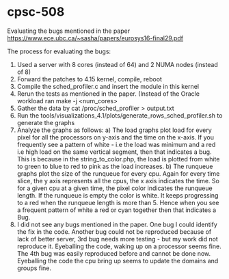# cpsc-508
Evaluating the bugs mentioned in the paper https://www.ece.ubc.ca/~sasha/papers/eurosys16-final29.pdf

The process for evaluating the bugs:
1) Used a server with 8 cores (instead of 64) and 2 NUMA nodes (instead of 8)
2) Forward the patches to 4.15 kernel, compile, reboot
3) Compile the sched_profiler.c and insert the module in this kernel
4) Rerun the tests as mentioned in the paper. (Instead of the Oracle workload ran make -j <num_cores>
5) Gather the data by cat /proc/sched_profiler > output.txt
6) Run the tools/visualizations_4.1/plots/generate_rows_sched_profiler.sh to generate the graphs
7) Analyze the graphs as follows:
	a) The load graphs plot load for every pixel for all the processors on y-axis and the time
	on the x-axis. If you frequently see a pattern of white - i.e the load was minimum and a red
	i.e high load on the same vertical segment, then that indicates a bug. This is because in the
	string_to_color.php, the load is plotted from white to green to blue to red to pink as the
	load increases.
	b) The runqueue graphs plot the size of the runqueue for every cpu. Again for every time slice,
	the y axis represents all the cpus, the x axis indicates the time. So for a given cpu at a given
	time, the pixel color indicates the runqueue length. If the runqueue is empty the color is white.
	It keeps progressing to a red when the runqueue length is more than 5. Hence when you see a 
	frequent pattern of white a red or cyan together then that indicates a Bug.
8) I did not see any bugs mentioned in the paper. One bug I could identify the fix in the code. Another
bug could not be reproduced because of lack of better server, 3rd bug needs more testing - but my work
did not reproduce it. Eyeballing the code, waking up on a processor seems fine. The 4th bug was easily
reproduced before and cannot be done now. Eyeballing the code the cpu bring up seems to update the
domains and groups fine.
	
